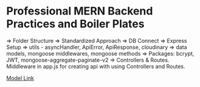 # Professional MERN Backend Practices and Boiler Plates

=> Folder Structure
=> Standardized Approach
=> DB Connect
=> Express Setup
=> utils - asyncHandler, ApiError, ApiResponse, cloudinary
=> data models, mongoose middlewares, mongoose methods
=> Packages: bcrypt, JWT, mongoose-aggregate-paginate-v2 
=> Controllers & Routes. Middleware in app.js for creating api with using Controllers and Routes.

[Model Link](https://app.eraser.io/workspace/YtPqZ1VogxGy1jzIDkzj)